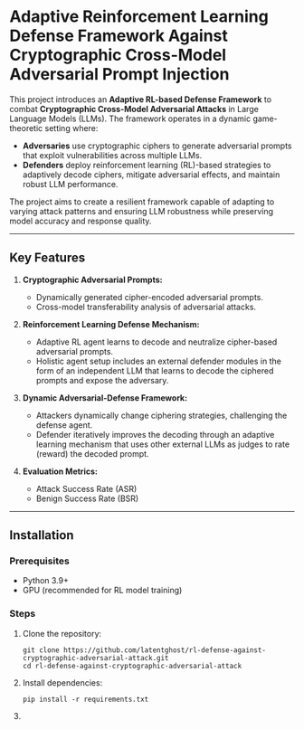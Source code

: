 # Adaptive Reinforcement Learning Defense Framework Against Cryptographic Cross-Model Adversarial Prompt Injection

This project introduces an **Adaptive RL-based Defense Framework** to combat **Cryptographic Cross-Model Adversarial Attacks** in Large Language Models (LLMs). The framework operates in a dynamic game-theoretic setting where:

- **Adversaries** use cryptographic ciphers to generate adversarial prompts that exploit vulnerabilities across multiple LLMs.
- **Defenders** deploy reinforcement learning (RL)-based strategies to adaptively decode ciphers, mitigate adversarial effects, and maintain robust LLM performance.

The project aims to create a resilient framework capable of adapting to varying attack patterns and ensuring LLM robustness while preserving model accuracy and response quality.

---

## Key Features

1. **Cryptographic Adversarial Prompts:**
   - Dynamically generated cipher-encoded adversarial prompts.
   - Cross-model transferability analysis of adversarial attacks.

2. **Reinforcement Learning Defense Mechanism:**
   - Adaptive RL agent learns to decode and neutralize cipher-based adversarial prompts.
   - Holistic agent setup includes an external defender modules in the form of an independent LLM that learns to decode the ciphered prompts and expose the adversary.

3. **Dynamic Adversarial-Defense Framework:**
   - Attackers dynamically change ciphering strategies, challenging the defense agent.
   - Defender iteratively improves the decoding through an adaptive learning mechanism that uses other external LLMs as judges to rate (reward) the decoded prompt.

4. **Evaluation Metrics:**
   - Attack Success Rate (ASR)
   - Benign Success Rate (BSR)

---

## Installation

### Prerequisites
- Python 3.9+
- GPU (recommended for RL model training)

### Steps
1. Clone the repository:
   ```shell
   git clone https://github.com/latentghost/rl-defense-against-cryptographic-adversarial-attack.git
   cd rl-defense-against-cryptographic-adversarial-attack
   ```
2. Install dependencies:
   ```shell
   pip install -r requirements.txt
   ```
3. 